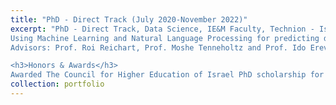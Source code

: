 ```yaml
---
title: "PhD - Direct Track (July 2020-November 2022)"
excerpt: "PhD - Direct Track, Data Science, IE&M Faculty, Technion - Israel Institute of Technology.<br/>
Using Machine Learning and Natural Language Processing for predicting decision making in multi-agent interactions.<br/>
Advisors: Prof. Roi Reichart, Prof. Moshe Tenneholtz and Prof. Ido Erev.<br/>

<h3>Honors & Awards</h3>
Awarded The Council for Higher Education of Israel PhD scholarship for outstanding female students in the high-tech fields."
collection: portfolio
---
```



